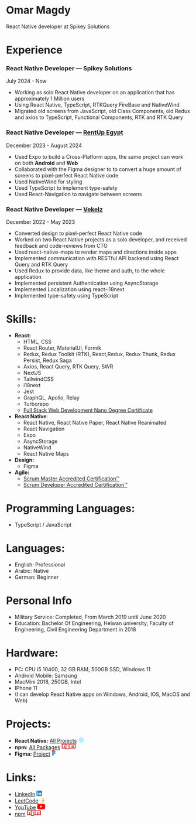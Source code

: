 # Omar Magdy

React Native developer at Spikey Solutions

# Experience

### React Native Developer — Spikey Solutions

July 2024 - Now

- Working as solo React Native developer on an application that has approximately 1 Million users
- Using React Native, TypeScript, RTKQuery FireBase and NativeWind
- Migrated old screens from JavaScript, old Class Components, old Redux and axios to TypeScript, Functional Components, RTK and RTK Query

### React Native Developer — [RentUp Egypt](https://www.linkedin.com/company/rentup-egypt/)

December 2023 - August 2024

- Used Expo to build a Cross-Platform apps, the same project can work on both **Android** and **Web**
- Collaborated with the Figma designer to to convert a huge amount of screens to pixel-perfect React Native code
- Used NativeWind for styling
- Used TypeScript to implement type-safety
- Used React-Navigation to navigate between screens

### React Native Developer — [Vekelz](https://www.linkedin.com/company/vekelz/)

December 2022 - May 2023

- Converted design to pixel-perfect React Native code
- Worked on two React Native projects as a solo developer, and received feedback and code-reviews from CTO
- Used react-native-maps to render maps and directions inside apps
- Implemented communication with RESTful API backend using React Query and RTK Query
- Used Redux to provide data, like theme and auth, to the whole application
- Implemented persistent Authentication using AsyncStorage
- Implemented Localization using react-i18next
- Implemented type-safety using TypeScript

# Skills:

- **React:**
  - HTML, CSS
  - React Router, MaterialUI, Formik
  - Redux, Redux Toolkit (RTK), React,Redux, Redux Thunk, Redux Persist, Redux Saga
  - Axios, React Query, RTK Query, SWR
  - NextJS
  - TailwindCSS
  - i18next
  - Jest
  - GraphQL, Apollo, Relay
  - Turborepo
  - [Full Stack Web Development Nano Degree Certificate](https://graduation.udacity.com/confirm/ELAEXGHP)
- **React Native**:
  - React Native, React Native Paper, React Native Reanimated
  - React Navigation
  - Expo
  - AsyncStorage
  - NativeWind
  - React Native Maps
- **Design:**
  - Figma
- **Agile:**
  - [Scrum Master Accredited Certification™](https://www.scrum-institute.org/certifications/Scrum-Institute.Org-SMAC849c2ea792-61578236830420.pdf)
  - [Scrum Developer Accredited Certification™](https://www.scrum-institute.org/certifications/Scrum-Institute.Org-SDAC16377eaf6d-18373177150264.pdf)

# Programming Languages:

- TypeScript / JavaScript

# Languages:

- English: Professional
- Arabic: Native
- German: Beginner

# Personal Info

- Military Service: Completed, From March 2019 until June 2020
- Education: Bachelor Of Engineering, Helwan university, Faculty of Engineering, Civil Engineering Department in 2018

# Hardware:

- PC: CPU i5 10400, 32 GB RAM, 500GB SSD, Windows 11
- Android Mobile: Samsung
- MacMini 2018, 250GB, Intel
- IPhone 11
- (I can develop React Native apps on Windows, Android, IOS, MacOS and Web)

# Projects:

- **React Native:** [All Projects](https://github.com/OmarThinks/OmarThinks/blob/master/examples/react-native.md) [<img src="./media/React-icon.svg" height="15"/>](https://github.com/OmarThinks/OmarThinks/blob/master/examples/react-native.md)
- **npm:** [All Packages](https://www.npmjs.com/~omar_thinks) [<img src="./media/Npm-logo.svg" height="15"/>](https://www.npmjs.com/~omar_thinks)
- **Figma:** [Project](https://github.com/OmarThinks/This-and-That) [<img src="./media/Figma-logo.svg" height="15"/>](https://github.com/OmarThinks/This-and-That)

# Links:

- [LinkedIn](https://www.linkedin.com/in/omar-magdy-28497a200/) [<img src="./media/LinkedIn_icon.svg" height="15"/>](https://www.linkedin.com/in/omar-magdy-28497a200/)
- [LeetCode](https://leetcode.com/OmarThinks/) [<img src="./media/LeetCode_logo.svg" height="15"/>](https://leetcode.com/OmarThinks/)
- [YouTube](https://www.youtube.com/@Omar_Thinks) [<img src="./media/YouTube_icon.svg" height="15"/>](https://www.youtube.com/@Omar_Thinks)
- [npm](https://www.npmjs.com/~omar_thinks) [<img src="./media/Npm-logo.svg" height="15"/>](https://www.npmjs.com/~omar_thinks)

